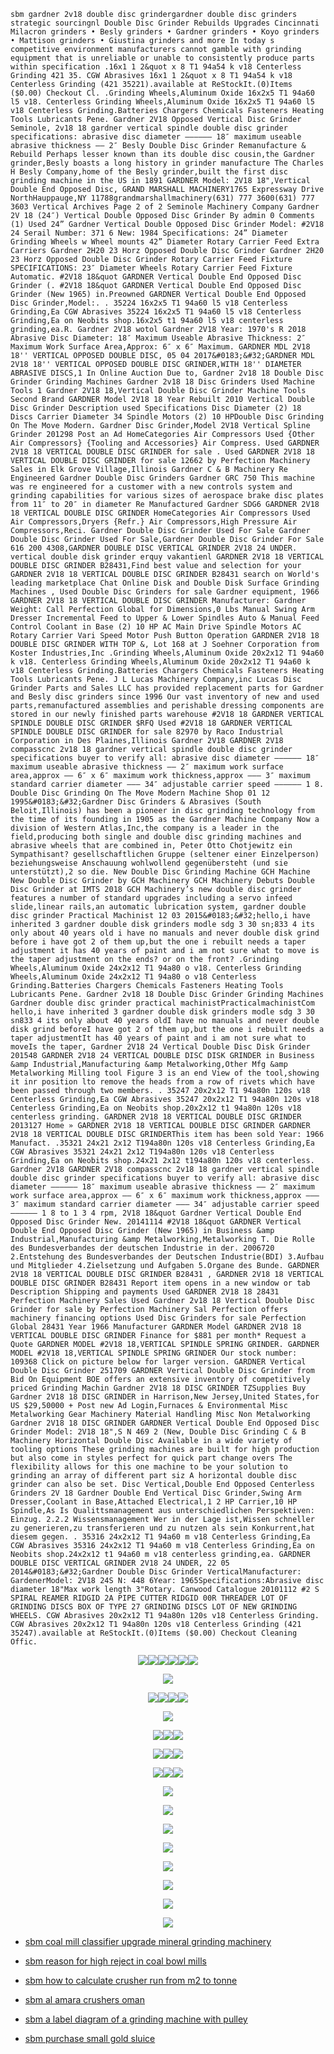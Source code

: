 
```
sbm gardner 2v18 double disc grindergardner double disc grinders strategic sourcingnl Double Disc Grinder Rebuilds Upgrades Cincinnati Milacron grinders • Besly grinders • Gardner grinders • Koyo grinders • Mattison grinders • Giustina grinders and more In today s competitive environment manufacturers cannot gamble with grinding equipment that is unreliable or unable to consistently produce parts within specification .16x1 1 2&quot x 8 T1 94a54 k v18 Centerless Grinding 421 35. CGW Abrasives 16x1 1 2&quot x 8 T1 94a54 k v18 Centerless Grinding (421 35221).available at ReStockIt.(0)Items ($0.00) Checkout Cl. .Grinding Wheels,Aluminum Oxide 16x2x5 T1 94a60 l5 v18. Centerless Grinding Wheels,Aluminum Oxide 16x2x5 T1 94a60 l5 v18 Centerless Grinding.Batteries Chargers Chemicals Fasteners Heating Tools Lubricants Pene. Gardner 2V18 Opposed Vertical Disc Grinder Seminole, 2v18 18 gardner vertical spindle double disc grinder specifications: abrasive disc diameter —————— 18″ maximum useable abrasive thickness —— 2″ Besly Double Disc Grinder Remanufacture & Rebuild Perhaps lesser known than its double disc cousin,the Gardner grinder,Besly boasts a long history in grinder manufacture The Charles H Besly Company,home of the Besly grinder,built the first disc grinding machine in the US in 1891 GARDNER Model: 2V18 18",Vertical Double End Opposed Disc, GRAND MARSHALL MACHINERY1765 Expressway Drive NorthHauppauge,NY 11788grandmarshallmachinery(631) 777 3600(631) 777 3603 Vertical Archives Page 2 of 2 Seminole Machinery Company Gardner 2V 18 (24″) Vertical Double Opposed Disc Grinder By admin 0 Comments (1) Used 24” Gardner Vertical Double Opposed Disc Grinder Model: #2V18 24 Serail Number: 371 6 New: 1984 Specifications: 24” Diameter Grinding Wheels w Wheel mounts 42” Diameter Rotary Carrier Feed Extra Carriers Gardner 2H20 23 Horz Opposed Double Disc Grinder Gardner 2H20 23 Horz Opposed Double Disc Grinder Rotary Carrier Feed Fixture SPECIFICATIONS: 23″ Diameter Wheels Rotary Carrier Feed Fixture Automatic. #2V18 18&quot GARDNER Vertical Double End Opposed Disc Grinder (. #2V18 18&quot GARDNER Vertical Double End Opposed Disc Grinder (New 1965) in.Preowned GARDNER Vertical Double End Opposed Disc Grinder,Model:. . 35224 16x2x5 T1 94a60 l5 v18 Centerless Grinding,Ea CGW Abrasives 35224 16x2x5 T1 94a60 l5 v18 Centerless Grinding,Ea on Neobits shop.16x2x5 t1 94a60 l5 v18 centerless grinding,ea.R. Gardner 2V18 wotol Gardner 2V18 Year: 1970's R 2018 Abrasive Disc Diameter: 18″ Maximum Useable Abrasive Thickness: 2″ Maximum Work Surface Area,Approx: 6″ x 6″ Maximum. GARDNER MDL 2V18 18'' VERTICAL OPPOSED DOUBLE DISC, 05 04 2017&#0183;&#32;GARDNER MDL 2V18 18'' VERTICAL OPPOSED DOUBLE DISC GRINDER,WITH 18'' DIAMETER ABRASIVE DISCS,1 In Online Auction Due to, Gardner 2v18 18 Double Disc Grinder Grinding Machines Gardner 2v18 18 Disc Grinders Used Machine Tools 1 Gardner 2V18 18,Vertical Double Disc Grinder Machine Tools Second Brand GARDNER Model 2V18 18 Year Rebuilt 2010 Vertical Double Disc Grinder Description used Specifications Disc Diameter (2) 18 Discs Carrier Diameter 34 Spindle Motors (2) 10 HPDouble Disc Grinding On The Move Modern. Gardner Disc Grinder,Model 2V18 Vertical Spline Grinder 201298 Post an Ad HomeCategories Air Compressors Used {Other Air Compressors} {Tooling and Accessories} Air Compress. Used GARDNER 2V18 18 VERTICAL DOUBLE DISC GRINDER for sale . Used GARDNER 2V18 18 VERTICAL DOUBLE DISC GRINDER for sale 12662 by Perfection Machinery Sales in Elk Grove Village,Illinois Gardner C & B Machinery Re Engineered Gardner Double Disc Grinders Gardner GRC 750 This machine was re engineered for a customer with a new controls system and grinding capabilities for various sizes of aerospace brake disc plates from 11″ to 20″ in diameter Re Manufactured Gardner SDG6 GARDNER 2V18 18 VERTICAL DOUBLE DISC GRINDER HomeCategories Air Compressors Used Air Compressors,Dryers {Refr.} Air Compressors,High Pressure Air Compressors,Reci. Gardner Double Disc Grinder Used For Sale Gardner Double Disc Grinder Used For Sale,Gardner Double Disc Grinder For Sale 616 200 4308,GARDNER DOUBLE DISC VERTICAL GRINDER 2V18 24 UNDER. vertical double disk grinder erquy vakantienl GARDNER 2V18 18 VERTICAL DOUBLE DISC GRINDER B28431,Find best value and selection for your GARDNER 2V18 18 VERTICAL DOUBLE DISC GRINDER B28431 search on World's leading marketplace Chat Online Disk and Double Disk Surface Grinding Machines , Used Double Disc Grinders for sale Gardner equipment, 1966 GARDNER 2V18 18 VERTICAL DOUBLE DISC GRINDER Manufacturer: Gardner Weight: Call Perfection Global for Dimensions,0 Lbs Manual Swing Arm Dresser Incremental Feed to Upper & Lower Spindles Auto & Manual Feed Control Coolant in Base (2) 10 HP AC Main Drive Spindle Motors AC Rotary Carrier Vari Speed Motor Push Button Operation GARDNER 2V18 18 DOUBLE DISC GRINDER WITH TOP &, Lot 168 at J Soehner Corporation from Koster Industries,Inc .Grinding Wheels,Aluminum Oxide 20x2x12 T1 94a60 k v18. Centerless Grinding Wheels,Aluminum Oxide 20x2x12 T1 94a60 k v18 Centerless Grinding.Batteries Chargers Chemicals Fasteners Heating Tools Lubricants Pene. J L Lucas Machinery Company,inc Lucas Disc Grinder Parts and Sales LLC has provided replacement parts for Gardner and Besly disc grinders since 1996 Our vast inventory of new and used parts,remanufactured assemblies and perishable dressing components are stored in our newly finished parts warehouse #2V18 18 GARDNER VERTICAL SPINDLE DOUBLE DISC GRINDER $RFQ Used #2V18 18 GARDNER VERTICAL SPINDLE DOUBLE DISC GRINDER for sale 82970 by Raco Industrial Corporation in Des Plaines,Illinois Gardner 2V18 GARDNER 2V18 compasscnc 2v18 18 gardner vertical spindle double disc grinder specifications buyer to verify all: abrasive disc diameter —————— 18″ maximum useable abrasive thickness —— 2″ maximum work surface area,approx —— 6″ x 6″ maximum work thickness,approx ——— 3″ maximum standard carrier diameter ——— 34″ adjustable carrier speed —————— 1 8. Double Disc Grinding On The Move Modern Machine Shop 01 12 1995&#0183;&#32;Gardner Disc Grinders & Abrasives (South Beloit,Illinois) has been a pioneer in disc grinding technology from the time of its founding in 1905 as the Gardner Machine Company Now a division of Western Atlas,Inc,the company is a leader in the field,producing both single and double disc grinding machines and abrasive wheels that are combined in, Peter Otto Chotjewitz ein Sympathisant? gesellschaftlichen Gruppe (seltener einer Einzelperson) beziehungsweise Anschauung wohlwollend gegenübersteht (und sie unterstützt),2 so die. New Double Disc Grinding Machine GCH Machine New Double Disc Grinder by GCH Machinery GCH Machinery Debuts Double Disc Grinder at IMTS 2018 GCH Machinery’s new double disc grinder features a number of standard upgrades including a servo infeed slide,linear rails,an automatic lubrication system, gardner double disc grinder Practical Machinist 12 03 2015&#0183;&#32;hello,i have inherited 3 gardner double disk grinders modle sdg 3 30 sn;833 4 its only about 40 years old i have no manuals and never double disk grind before i have got 2 of them up,but the one i rebuilt needs a taper adjustment it has 40 years of paint and i am not sure what to move is the taper adjustment on the ends? or on the front? .Grinding Wheels,Aluminum Oxide 24x2x12 T1 94a80 o v18. Centerless Grinding Wheels,Aluminum Oxide 24x2x12 T1 94a80 o v18 Centerless Grinding.Batteries Chargers Chemicals Fasteners Heating Tools Lubricants Pene. Gardner 2v18 18 Double Disc Grinder Grinding Machines Gardner double disc grinder practical machinistPracticalmachinistCom hello,i have inherited 3 gardner double disk grinders modle sdg 3 30 sn833 4 its only about 40 years oldI have no manuals and never double disk grind beforeI have got 2 of them up,but the one i rebuilt needs a taper adjustmentIt has 40 years of paint and i am not sure what to moveIs the taper, Gardner 2V18 24 Vertical Double Disc Disk Grinder 201548 GARDNER 2V18 24 VERTICAL DOUBLE DISC DISK GRINDER in Business &amp Industrial,Manufacturing &amp Metalworking,Other Mfg &amp Metalworking Milling tool Figure 3 is an end View of the tool,showing it inr position lto remove the heads from a row of rivets which have been passed through two members. . 35247 20x2x12 T1 94a80n 120s v18 Centerless Grinding,Ea CGW Abrasives 35247 20x2x12 T1 94a80n 120s v18 Centerless Grinding,Ea on Neobits shop.20x2x12 t1 94a80n 120s v18 centerless grinding. GARDNER 2V18 18 VERTICAL DOUBLE DISC GRINDER 2013127 Home » GARDNER 2V18 18 VERTICAL DOUBLE DISC GRINDER GARDNER 2V18 18 VERTICAL DOUBLE DISC GRINDERThis item has been sold Year: 1966 Manufact. .35321 24x21 2x12 T194a80n 120s v18 Centerless Grinding,Ea CGW Abrasives 35321 24x21 2x12 T194a80n 120s v18 Centerless Grinding,Ea on Neobits shop.24x21 2x12 t194a80n 120s v18 centerless. Gardner 2V18 GARDNER 2V18 compasscnc 2v18 18 gardner vertical spindle double disc grinder specifications buyer to verify all: abrasive disc diameter —————— 18″ maximum useable abrasive thickness —— 2″ maximum work surface area,approx —— 6″ x 6″ maximum work thickness,approx ——— 3″ maximum standard carrier diameter ——— 34″ adjustable carrier speed —————— 1 8 to 1 3 4 rpm, 2V18 18&quot Gardner Vertical Double End Opposed Disc Grinder New. 20141114 #2V18 18&quot GARDNER Vertical Double End Opposed Disc Grinder (New 1965) in Business &amp Industrial,Manufacturing &amp Metalworking,Metalworking T. Die Rolle des Bundesverbandes der deutschen Industrie in der. 2006720 2.Entstehung des Bundesverbandes der Deutschen Industrie(BDI) 3.Aufbau und Mitglieder 4.Zielsetzung und Aufgaben 5.Organe des Bunde. GARDNER 2V18 18 VERTICAL DOUBLE DISC GRINDER B28431 , GARDNER 2V18 18 VERTICAL DOUBLE DISC GRINDER B28431 Report item opens in a new window or tab Description Shipping and payments Used GARDNER 2V18 18 28431 Perfection Machinery Sales Used Gardner 2v18 18 Vertical Double Disc Grinder for sale by Perfection Machinery Sal Perfection offers machinery financing options Used Disc Grinders for sale Perfection Global 28431 Year 1966 Manufacturer GARDNER Model GARDNER 2V18 18 VERTICAL DOUBLE DISC GRINDER Finance for $881 per month* Request a Quote GARDNER MODEL #2V18 18,VERTICAL SPINDLE SPRING GRINDER. GARDNER MODEL #2V18 18,VERTICAL SPINDLE SPRING GRINDER Our stock number: 109368 Click on picture below for larger version. GARDNER Vertical Double Disc Grinder 251709 GARDNER Vertical Double Disc Grinder from Bid On Equipment BOE offers an extensive inventory of competitively priced Grinding Machin Gardner 2V18 18 DISC GRINDER TZSupplies Buy Gardner 2V18 18 DISC GRINDER in Harrison,New Jersey,United States,for US $29,50000 + Post new Ad Login,Furnaces & Environmental Misc Metalworking Gear Machinery Material Handling Misc Non Metalworking Gardner 2V18 18 DISC GRINDER GARDNER Vertical Double End Opposed Disc Grinder Model: 2V18 18",S N 469 2 (New, Double Disc Grinding C & B Machinery Horizontal Double Disc Available in a wide variety of tooling options These grinding machines are built for high production but also come in styles perfect for quick part change overs The flexibility allows for this one machine to be your solution to grinding an array of different part siz A horizontal double disc grinder can also be set. Disc Vertical,Double End Opposed Centerless Grinders 2V 18 Gardner Double End Vertical Disc Grinder,Swing Arm Dresser,Coolant in Base,Attached Electrical,1 2 HP Carrier,10 HP Spindle,As Is Qualittsmanagement aus unterschiedlichen Perspektiven: Einzug. 2.2.2 Wissensmanagement Wer in der Lage ist,Wissen schneller zu generieren,zu transferieren und zu nutzen als sein Konkurrent,hat diesem gegen. . 35316 24x2x12 T1 94a60 m v18 Centerless Grinding,Ea CGW Abrasives 35316 24x2x12 T1 94a60 m v18 Centerless Grinding,Ea on Neobits shop.24x2x12 t1 94a60 m v18 centerless grinding,ea. GARDNER DOUBLE DISC VERTICAL GRINDER 2V18 24 UNDER, 22 05 2014&#0183;&#32;Gardner Double Disc Grinder VerticalManufacturer: GardenerModel: 2V18 24S N: 448 6Year: 1965Specifications:Abrasive disc diameter 18"Max work length 3"Rotary. Canwood Catalogue 20101112 #2 S SPIRAL REAMER RIDGID 2A PIPE CUTTER RIDGID 00R THREADER LOT OF GRINDING DISCS BOX OF TYPE 27 GRINDING DISCS LOT OF NEW GRINDING WHEELS. CGW Abrasives 20x2x12 T1 94a80n 120s v18 Centerless Grinding. CGW Abrasives 20x2x12 T1 94a80n 120s v18 Centerless Grinding (421 35247).available at ReStockIt.(0)Items ($0.00) Checkout Cleaning Offic. 
```

<div align="center">
  
<a rel="nofollow" href="https://m.shibang-china.com?f=github&k=sbm+gardner+2v18+double+disc+grinder"><img src="https://static.shibang-china.com/en/l.png"></a><img src="https://static.shibang-china.com/en/hw.png"><a rel="nofollow" href="https://m.shibang-china.com/product/?f=github&k=sbm+gardner+2v18+double+disc+grinder"><img src="https://static.shibang-china.com/en/p.png"></a><a rel="nofollow" href="https://m.shibang-china.com/cases/?f=github&k=sbm+gardner+2v18+double+disc+grinder"><img src="https://static.shibang-china.com/en/c.png"></a><a rel="nofollow" href="https://m.shibang-china.com/news/?f=github&k=sbm+gardner+2v18+double+disc+grinder"><img src="https://static.shibang-china.com/en/n.png"></a><a rel="nofollow" href="https://m.shibang-china.com?f=github&k=sbm+gardner+2v18+double+disc+grinder"><img src="https://static.shibang-china.com/en/m.png"></a>

<a rel="nofollow" href="https://m.shibang-china.com/product/?f=github&k=sbm+gardner+2v18+double+disc+grinder"><img src="https://static.shibang-china.com/en/b.jpg"></a>
  
<a rel="nofollow" href="https://m.shibang-china.com/solution-aggregate.html?f=github&k=sbm+gardner+2v18+double+disc+grinder"><img src="https://static.shibang-china.com/en/a.jpg"></a><a rel="nofollow" href="https://m.shibang-china.com/solution-mine.html?f=github&k=sbm+gardner+2v18+double+disc+grinder"><img src="https://static.shibang-china.com/en/m.jpg"></a><a rel="nofollow" href="https://m.shibang-china.com/solution-mill.html?f=github&k=sbm+gardner+2v18+double+disc+grinder"><img src="https://static.shibang-china.com/en/g.jpg"></a><a rel="nofollow" href="https://m.shibang-china.com/solution-epc.html?f=github&k=sbm+gardner+2v18+double+disc+grinder"><img src="https://static.shibang-china.com/en/e.jpg"></a>

<a rel="nofollow" href="https://m.shibang-china.com/product/?f=github&k=sbm+gardner+2v18+double+disc+grinder"><img src="https://static.shibang-china.com/en/a-p.png"></a>

<a rel="nofollow" href="https://m.shibang-china.com/product/crusher/c6x.html?f=github&k=sbm+gardner+2v18+double+disc+grinder"><img src="https://static.shibang-china.com/en/j.jpg"></a><a rel="nofollow" href="https://m.shibang-china.com/product/crusher/ci5x.html?f=github&k=sbm+gardner+2v18+double+disc+grinder"><img src="https://static.shibang-china.com/en/i.jpg"></a><a rel="nofollow" href="https://m.shibang-china.com/product/crusher/hst.html?f=github&k=sbm+gardner+2v18+double+disc+grinder"><img src="https://static.shibang-china.com/en/c.jpg"></a>

<a rel="nofollow" href="https://m.shibang-china.com/product/mill/mtw.html?f=github&k=sbm+gardner+2v18+double+disc+grinder"><img src="https://static.shibang-china.com/en/mtw.jpg"></a><a rel="nofollow" href="https://m.shibang-china.com/product/mill/scm.html?f=github&k=sbm+gardner+2v18+double+disc+grinder"><img src="https://static.shibang-china.com/en/scm.jpg"></a><a rel="nofollow" href="https://m.shibang-china.com/product/mill/lm.html?f=github&k=sbm+gardner+2v18+double+disc+grinder"><img src="https://static.shibang-china.com/en/lm.jpg"></a>

<a rel="nofollow" href="https://m.shibang-china.com/product/sand/vsi6x.html?f=github&k=sbm+gardner+2v18+double+disc+grinder"><img src="https://static.shibang-china.com/en/6x.jpg"></a><a rel="nofollow" href="https://m.shibang-china.com/product/sand/vu.html?f=github&k=sbm+gardner+2v18+double+disc+grinder"><img src="https://static.shibang-china.com/en/vu.jpg"></a><a rel="nofollow" href="https://m.shibang-china.com/product/mobile/klun.html?f=github&k=sbm+gardner+2v18+double+disc+grinder"><img src="https://static.shibang-china.com/en/k.jpg"></a>

<a rel="nofollow" href="https://m.shibang-china.com/cases/?f=github&k=sbm+gardner+2v18+double+disc+grinder"><img src="https://static.shibang-china.com/en/case.png"></a>

<a rel="nofollow" href="https://m.shibang-china.com/cases/aggregate/202.html?f=github&k=sbm+gardner+2v18+double+disc+grinder"><img src="https://static.shibang-china.com/en/c-1.jpg"></a>

<a rel="nofollow" href="https://m.shibang-china.com/cases/aggregate/203.html?f=github&k=sbm+gardner+2v18+double+disc+grinder"><img src="https://static.shibang-china.com/en/c-2.jpg"></a>

<a rel="nofollow" href="https://m.shibang-china.com/cases/mill/123.html?f=github&k=sbm+gardner+2v18+double+disc+grinder"><img src="https://static.shibang-china.com/en/c-3.jpg"></a>

<a rel="nofollow" href="https://m.shibang-china.com/contact_us.html?f=github&k=sbm+gardner+2v18+double+disc+grinder"><img src="https://static.shibang-china.com/en/contact.png"></a>

<a rel="nofollow" href="https://swt.shibang-china.com/?f=github&k=sbm+gardner+2v18+double+disc+grinder"><img src="https://static.shibang-china.com/en/chat.png"></a>

<a rel="nofollow" href="https://whatsapp.shibangsoft.com/WhatsApp.php?f=github&k=sbm+gardner+2v18+double+disc+grinder"><img src="https://static.shibang-china.com/en/whatsapp.png"></a>

<a rel="nofollow" href="https://m.shibang-china.com/?f=github&k=sbm+gardner+2v18+double+disc+grinder"><img src="https://static.shibang-china.com/en/website.png"></a>

</div>


* [sbm coal mill classifier upgrade mineral grinding machinery](sbm%20coal%20mill%20classifier%20upgrade%20mineral%20grinding%20machinery.md)

* [sbm reason for high reject in coal bowl mills](sbm%20reason%20for%20high%20reject%20in%20coal%20bowl%20mills.md)

* [sbm how to calculate crusher run from m2 to tonne](sbm%20how%20to%20calculate%20crusher%20run%20from%20m2%20to%20tonne.md)

* [sbm al amara crushers oman](sbm%20al%20amara%20crushers%20oman.md)

* [sbm a label diagram of a grinding machine with pulley](sbm%20a%20label%20diagram%20of%20a%20grinding%20machine%20with%20pulley.md)

* [sbm purchase small gold sluice](sbm%20purchase%20small%20gold%20sluice.md)